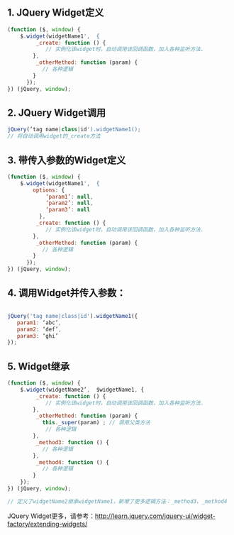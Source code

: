 ## 1. JQuery Widget定义

```javascript
(function ($, window) {
    $.widget(widgetName1',  {
         _create: function () {
            // 实例化该widget时，自动调用该回调函数，加入各种监听方法.
        },
         _otherMethod: function (param) {
           // 各种逻辑
        }
      });
}) (jQuery, window);   
```

## 2. JQuery Widget调用

```javascript
jQuery(’tag name|class|id').widgetName1(); 
// 将自动调用widget的_create方法
```

## 3. 带传入参数的Widget定义

```javascript
(function ($, window) {
    $.widget(widgetName1',  {
        options: {
            ‘param1’: null,
            ‘param2’: null,
            ‘param3’: null
          },         
         _create: function () {
            // 实例化该widget时，自动调用该回调函数，加入各种监听方法.
        },
         _otherMethod: function (param) {
           // 各种逻辑
        }
      });
}) (jQuery, window);   
```

## 4. 调用Widget并传入参数：

```javascript

jQuery('tag name|class|id').widgetName1({
   param1: ‘abc’,
   param2: ‘def’,
   param3: ‘ghi’
}); 
```

## 5. Widget继承

```javascript
(function ($, window) {
    $.widget(widgetName2’,  $widgetName1, {
         _create: function () {
            // 实例化该widget时，自动调用该回调函数，加入各种监听方法.
        },
         _otherMethod: function (param) {
           this._super(param) ; // 调用父类方法
            // 各种逻辑
        },
         _method3: function () {
           // 各种逻辑
        },
         _method4: function () {
           // 各种逻辑
        }
    });
}) (jQuery, window);   

// 定义了widgetName2继承widgetName1，新增了更多逻辑方法：_method3、_method4
```

JQuery Widget更多，请参考：http://learn.jquery.com/jquery-ui/widget-factory/extending-widgets/